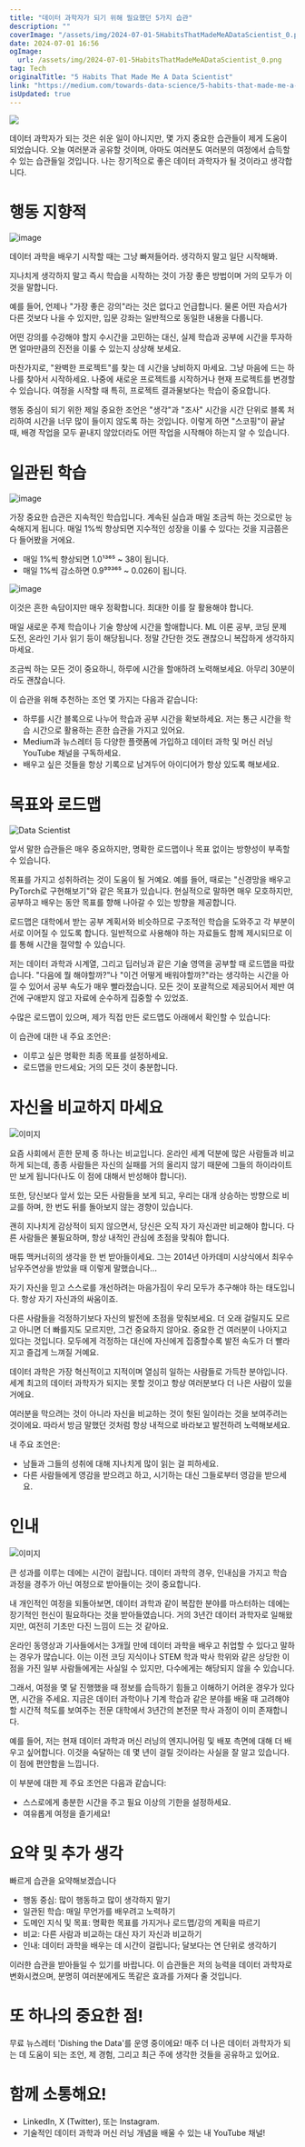 ```yaml
---
title: "데이터 과학자가 되기 위해 필요했던 5가지 습관"
description: ""
coverImage: "/assets/img/2024-07-01-5HabitsThatMadeMeADataScientist_0.png"
date: 2024-07-01 16:56
ogImage: 
  url: /assets/img/2024-07-01-5HabitsThatMadeMeADataScientist_0.png
tag: Tech
originalTitle: "5 Habits That Made Me A Data Scientist"
link: "https://medium.com/towards-data-science/5-habits-that-made-me-a-data-scientist-2036bb609d0d"
isUpdated: true
---
```





<img src="/assets/img/2024-07-01-5HabitsThatMadeMeADataScientist_0.png" />

데이터 과학자가 되는 것은 쉬운 일이 아니지만, 몇 가지 중요한 습관들이 제게 도움이 되었습니다. 오늘 여러분과 공유할 것이며, 아마도 여러분도 여러분의 여정에서 습득할 수 있는 습관들일 것입니다. 나는 장기적으로 좋은 데이터 과학자가 될 것이라고 생각합니다.

# 행동 지향적

<div class="content-ad"></div>


![image](/assets/img/2024-07-01-5HabitsThatMadeMeADataScientist_1.png)

데이터 과학을 배우기 시작할 때는 그냥 빠져들어라. 생각하지 말고 일단 시작해봐.

지나치게 생각하지 말고 즉시 학습을 시작하는 것이 가장 좋은 방법이며 거의 모두가 이것을 말합니다.

예를 들어, 언제나 "가장 좋은 강의"라는 것은 없다고 언급합니다. 물론 어떤 자습서가 다른 것보다 나을 수 있지만, 입문 강좌는 일반적으로 동일한 내용을 다룹니다.


<div class="content-ad"></div>

어떤 강의를 수강해야 할지 수시간을 고민하는 대신, 실제 학습과 공부에 시간을 투자하면 얼마만큼의 진전을 이룰 수 있는지 상상해 보세요.

마찬가지로, "완벽한 프로젝트"를 찾는 데 시간을 낭비하지 마세요. 그냥 마음에 드는 하나를 찾아서 시작하세요. 나중에 새로운 프로젝트를 시작하거나 현재 프로젝트를 변경할 수 있습니다. 여정을 시작할 때 특히, 프로젝트 결과물보다는 학습이 중요합니다.

행동 중심이 되기 위한 제일 중요한 조언은 "생각"과 "조사" 시간을 시간 단위로 블록 처리하여 시간을 너무 많이 들이지 않도록 하는 것입니다. 이렇게 하면 "스코핑"이 끝날 때, 배경 작업을 모두 끝내지 않았더라도 어떤 작업을 시작해야 하는지 알 수 있습니다.

# 일관된 학습

<div class="content-ad"></div>


![image](/assets/img/2024-07-01-5HabitsThatMadeMeADataScientist_2.png)

가장 중요한 습관은 지속적인 학습입니다. 계속된 실습과 매일 조금씩 하는 것으로만 능숙해지게 됩니다. 매일 1%씩 향상되면 지수적인 성장을 이룰 수 있다는 것을 지금쯤은 다 들어봤을 거에요.

- 매일 1%씩 향상되면 1.0¹³⁶⁵ ~ 38이 됩니다.
- 매일 1%씩 감소하면 0.9⁹⁹³⁶⁵ ~ 0.026이 됩니다.

![image](/assets/img/2024-07-01-5HabitsThatMadeMeADataScientist_3.png)


<div class="content-ad"></div>

이것은 흔한 속담이지만 매우 정확합니다. 최대한 이를 잘 활용해야 합니다.

매일 새로운 주제 학습이나 기술 향상에 시간을 할애합니다. ML 이론 공부, 코딩 문제 도전, 온라인 기사 읽기 등이 해당됩니다. 정말 간단한 것도 괜찮으니 복잡하게 생각하지 마세요.

조금씩 하는 모든 것이 중요하니, 하루에 시간을 할애하려 노력해보세요. 아무리 30분이라도 괜찮습니다.

이 습관을 위해 추천하는 조언 몇 가지는 다음과 같습니다:

<div class="content-ad"></div>

- 하루를 시간 블록으로 나누어 학습과 공부 시간을 확보하세요. 저는 통근 시간을 학습 시간으로 활용하는 흔한 습관을 가지고 있어요.
- Medium과 뉴스레터 등 다양한 플랫폼에 가입하고 데이터 과학 및 머신 러닝 YouTube 채널을 구독하세요.
- 배우고 싶은 것들을 항상 기록으로 남겨두어 아이디어가 항상 있도록 해보세요.

# 목표와 로드맵

![Data Scientist](/assets/img/2024-07-01-5HabitsThatMadeMeADataScientist_4.png)

앞서 말한 습관들은 매우 중요하지만, 명확한 로드맵이나 목표 없이는 방향성이 부족할 수 있습니다.

<div class="content-ad"></div>

목표를 가지고 성취하려는 것이 도움이 될 거예요. 예를 들어, 때로는 "신경망을 배우고 PyTorch로 구현해보기"와 같은 목표가 있습니다. 현실적으로 말하면 매우 모호하지만, 공부하고 배우는 동안 목표를 향해 나아갈 수 있는 방향을 제공합니다.

로드맵은 대학에서 받는 공부 계획서와 비슷하므로 구조적인 학습을 도와주고 각 부분이 서로 이어질 수 있도록 합니다. 일반적으로 사용해야 하는 자료들도 함께 제시되므로 이를 통해 시간을 절약할 수 있습니다.

저는 데이터 과학과 시계열, 그리고 딥러닝과 같은 기술 영역을 공부할 때 로드맵을 따랐습니다. "다음에 뭘 해야할까?"나 "이건 어떻게 배워야할까?"라는 생각하는 시간을 아낄 수 있어서 공부 속도가 매우 빨라졌습니다. 모든 것이 포괄적으로 제공되어서 제반 여건에 구애받지 않고 자료에 순수하게 집중할 수 있었죠.

수많은 로드맵이 있으며, 제가 직접 만든 로드맵도 아래에서 확인할 수 있습니다:

<div class="content-ad"></div>

이 습관에 대한 내 주요 조언은:

- 이루고 싶은 명확한 최종 목표를 설정하세요.
- 로드맵을 만드세요; 거의 모든 것이 충분합니다.

# 자신을 비교하지 마세요

![이미지](/assets/img/2024-07-01-5HabitsThatMadeMeADataScientist_5.png)

<div class="content-ad"></div>

요즘 사회에서 흔한 문제 중 하나는 비교입니다. 온라인 세계 덕분에 많은 사람들과 비교하게 되는데, 종종 사람들은 자신의 실패를 거의 올리지 않기 때문에 그들의 하이라이트만 보게 됩니다(나도 이 점에 대해서 반성해야 합니다).

또한, 당신보다 앞서 있는 모든 사람들을 보게 되고, 우리는 대개 상승하는 방향으로 비교를 하며, 한 번도 뒤를 돌아보지 않는 경향이 있습니다.

괜히 지나치게 감상적이 되지 않으면서, 당신은 오직 자기 자신과만 비교해야 합니다. 다른 사람들은 불필요하며, 항상 내적인 관심에 초점을 맞춰야 합니다.

매튜 맥커너히의 생각을 한 번 받아들이세요. 그는 2014년 아카데미 시상식에서 최우수 남우주연상을 받았을 때 이렇게 말했습니다...

<div class="content-ad"></div>

자기 자신을 믿고 스스로를 개선하려는 마음가짐이 우리 모두가 추구해야 하는 태도입니다. 항상 자기 자신과의 싸움이죠.

다른 사람들을 걱정하기보다 자신의 발전에 초점을 맞춰보세요. 더 오래 걸릴지도 모르고 아니면 더 빠를지도 모르지만, 그건 중요하지 않아요. 중요한 건 여러분이 나아지고 있다는 것입니다. 모두에게 걱정하는 대신에 자신에게 집중할수록 발전 속도가 더 빨라지고 즐겁게 느껴질 거예요.

데이터 과학은 가장 혁신적이고 지적이며 열심히 일하는 사람들로 가득찬 분야입니다. 세계 최고의 데이터 과학자가 되지는 못할 것이고 항상 여러분보다 더 나은 사람이 있을 거에요.

여러분을 막으려는 것이 아니라 자신을 비교하는 것이 헛된 일이라는 것을 보여주려는 것이에요. 따라서 방금 말했던 것처럼 항상 내적으로 바라보고 발전하려 노력해보세요.

<div class="content-ad"></div>

내 주요 조언은:

- 남들과 그들의 성취에 대해 지나치게 많이 읽는 걸 피하세요.
- 다른 사람들에게 영감을 받으려고 하고, 시기하는 대신 그들로부터 영감을 받으세요.

# 인내

![이미지](/assets/img/2024-07-01-5HabitsThatMadeMeADataScientist_6.png)

<div class="content-ad"></div>

큰 성과를 이루는 데에는 시간이 걸립니다. 데이터 과학의 경우, 인내심을 가지고 학습 과정을 경주가 아닌 여정으로 받아들이는 것이 중요합니다.

내 개인적인 여정을 되돌아보면, 데이터 과학과 같이 복잡한 분야를 마스터하는 데에는 장기적인 헌신이 필요하다는 것을 받아들였습니다. 거의 3년간 데이터 과학자로 일해왔지만, 여전히 기초만 다진 느낌이 드는 것 같아요.

온라인 동영상과 기사들에서는 3개월 만에 데이터 과학을 배우고 취업할 수 있다고 말하는 경우가 많습니다. 이는 이전 코딩 지식이나 STEM 학과 박사 학위와 같은 상당한 이점을 가진 일부 사람들에게는 사실일 수 있지만, 다수에게는 해당되지 않을 수 있습니다.

그래서, 여정을 몇 달 진행했을 때 정보를 습득하기 힘들고 이해하기 어려운 경우가 있다면, 시간을 주세요. 지금은 데이터 과학이나 기계 학습과 같은 분야를 배울 때 고려해야 할 시간적 척도를 보여주는 전문 대학에서 3년간의 본전문 학사 과정이 이미 존재합니다.

<div class="content-ad"></div>

예를 들어, 저는 현재 데이터 과학과 머신 러닝의 엔지니어링 및 배포 측면에 대해 더 배우고 싶어합니다. 이것을 숙달하는 데 몇 년이 걸릴 것이라는 사실을 잘 알고 있습니다. 이 점에 편안함을 느낍니다.

이 부분에 대한 제 주요 조언은 다음과 같습니다:

- 스스로에게 충분한 시간을 주고 필요 이상의 기한을 설정하세요.
- 여유롭게 여정을 즐기세요!

# 요약 및 추가 생각

<div class="content-ad"></div>

빠르게 습관을 요약해보겠습니다

- 행동 중심: 많이 행동하고 많이 생각하지 말기
- 일관된 학습: 매일 무언가를 배우려고 노력하기
- 도메인 지식 및 목표: 명확한 목표를 가지거나 로드맵/강의 계획을 따르기
- 비교: 다른 사람과 비교하는 대신 자기 자신과 비교하기
- 인내: 데이터 과학을 배우는 데 시간이 걸립니다; 달보다는 연 단위로 생각하기

이러한 습관을 받아들일 수 있기를 바랍니다. 이 습관들은 저의 능력을 데이터 과학자로 변화시켰으며, 분명히 여러분에게도 똑같은 효과를 가져다 줄 것입니다.

# 또 하나의 중요한 점!

<div class="content-ad"></div>

무료 뉴스레터 'Dishing the Data'를 운영 중이에요! 매주 더 나은 데이터 과학자가 되는 데 도움이 되는 조언, 제 경험, 그리고 최근 주에 생각한 것들을 공유하고 있어요.

# 함께 소통해요!

- LinkedIn, X (Twitter), 또는 Instagram.
- 기술적인 데이터 과학과 머신 러닝 개념을 배울 수 있는 내 YouTube 채널!